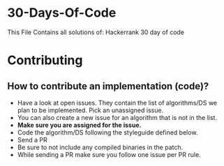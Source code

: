 # 30-Days-Of-Code
This File Contains all solutions of: Hackerrank 30 day of code

# Contributing
## How to contribute an implementation (code)?
* Have a look at open issues. They contain the list of algorithms/DS we plan to be implemented. Pick an unassigned issue.
* You can also create a new issue for an algorithm that is not in the list.
* **Make sure you are assigned for the issue.**
* Code the algorithm/DS following the styleguide defined below.
* Send a PR
* Be sure to not include any compiled binaries in the patch.
* While sending a PR make sure you follow one issue per PR rule.
